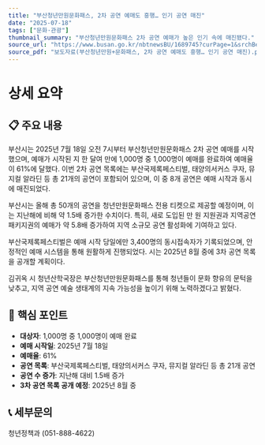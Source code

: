 ```yaml
---
title: "부산청년만원문화패스, 2차 공연 예매도 흥행… 인기 공연 매진"
date: "2025-07-18"
tags: ["문화·관광"]
thumbnail_summary: "부산청년만원문화패스 2차 공연 예매가 높은 인기 속에 매진됐다."
source_url: "https://www.busan.go.kr/nbtnewsBU/1689745?curPage=1&srchBeginDt=&srchEndDt=&srchKey=&srchText="
source_pdf: "보도자료(부산청년만원+문화패스, 2차 공연 예매도 흥행… 인기 공연 매진).pdf"
---
```


# 상세 요약

## 📋 주요 내용
부산시는 2025년 7월 18일 오전 7시부터 부산청년만원문화패스 2차 공연 예매를 시작했으며, 예매가 시작된 지 한 달여 만에 1,000명 중 1,000명이 예매를 완료하여 예매율이 61%에 달했다. 이번 2차 공연 목록에는 부산국제록페스티벌, 태양의서커스 쿠자, 뮤지컬 알라딘 등 총 21개의 공연이 포함되어 있으며, 이 중 8개 공연은 예매 시작과 동시에 매진되었다.

부산시는 올해 총 50개의 공연을 청년만원문화패스 전용 티켓으로 제공할 예정이며, 이는 지난해에 비해 약 1.5배 증가한 수치이다. 특히, 새로 도입된 만 원 지원권과 지역공연패키지권의 예매가 약 5.8배 증가하여 지역 소규모 공연 활성화에 기여하고 있다.

부산국제록페스티벌은 예매 시작 당일에만 3,400명의 동시접속자가 기록되었으며, 안정적인 예매 시스템을 통해 원활하게 진행되었다. 시는 2025년 8월 중에 3차 공연 목록을 공개할 계획이다.

김귀옥 시 청년산학국장은 부산청년만원문화패스를 통해 청년들이 문화 향유의 문턱을 낮추고, 지역 공연 예술 생태계의 지속 가능성을 높이기 위해 노력하겠다고 밝혔다.

## 🎯 핵심 포인트
- **대상자**: 1,000명 중 1,000명이 예매 완료
- **예매 시작일**: 2025년 7월 18일
- **예매율**: 61%
- **공연 목록**: 부산국제록페스티벌, 태양의서커스 쿠자, 뮤지컬 알라딘 등 총 21개 공연
- **공연 수 증가**: 지난해 대비 1.5배 증가
- **3차 공연 목록 공개 예정**: 2025년 8월 중

## 📞 세부문의
청년정책과 (051-888-4622)